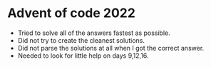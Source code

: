 # Advent of code 2022

- Tried to solve all of the answers fastest as possible.
- Did not try to create the cleanest solutions.
- Did not parse the solutions at all when I got the correct answer.
- Needed to look for little help on days 9,12,16.